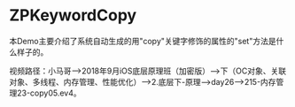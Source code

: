 # ZPKeywordCopy
本Demo主要介绍了系统自动生成的用"copy"关键字修饰的属性的"set"方法是什么样子的。

视频路径：小马哥——>2018年9月iOS底层原理班（加密版）——>下（OC对象、关联对象、多线程、内存管理、性能优化）——>2.底层下-原理——>day26——>215-内存管理23-copy05.ev4。
